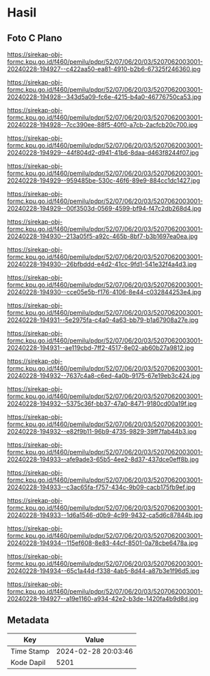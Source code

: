 # Hasil

## Foto C Plano

https://sirekap-obj-formc.kpu.go.id/f460/pemilu/pdpr/52/07/06/20/03/5207062003001-20240228-194927--c422aa50-ea81-4910-b2b6-67325f246360.jpg

https://sirekap-obj-formc.kpu.go.id/f460/pemilu/pdpr/52/07/06/20/03/5207062003001-20240228-194928--343d5a09-fc6e-4215-b4a0-46776750ca53.jpg

https://sirekap-obj-formc.kpu.go.id/f460/pemilu/pdpr/52/07/06/20/03/5207062003001-20240228-194928--7cc390ee-88f5-40f0-a7cb-2acfcb20c700.jpg

https://sirekap-obj-formc.kpu.go.id/f460/pemilu/pdpr/52/07/06/20/03/5207062003001-20240228-194929--44f804d2-d941-41b6-8daa-d463f8244f07.jpg

https://sirekap-obj-formc.kpu.go.id/f460/pemilu/pdpr/52/07/06/20/03/5207062003001-20240228-194929--959485be-530c-46f6-89e9-884cc1dc1427.jpg

https://sirekap-obj-formc.kpu.go.id/f460/pemilu/pdpr/52/07/06/20/03/5207062003001-20240228-194929--00f3503d-0569-4599-bf94-f47c2db268d4.jpg

https://sirekap-obj-formc.kpu.go.id/f460/pemilu/pdpr/52/07/06/20/03/5207062003001-20240228-194930--213a05f5-a92c-465b-8bf7-b3b1697ea0ea.jpg

https://sirekap-obj-formc.kpu.go.id/f460/pemilu/pdpr/52/07/06/20/03/5207062003001-20240228-194930--26bfbddd-e4d2-41cc-9fd1-541e32f4a4d3.jpg

https://sirekap-obj-formc.kpu.go.id/f460/pemilu/pdpr/52/07/06/20/03/5207062003001-20240228-194930--cce05e5b-f176-4106-8e44-c032844253e4.jpg

https://sirekap-obj-formc.kpu.go.id/f460/pemilu/pdpr/52/07/06/20/03/5207062003001-20240228-194931--5e2975fa-c4a0-4a63-bb79-b1a67908a27e.jpg

https://sirekap-obj-formc.kpu.go.id/f460/pemilu/pdpr/52/07/06/20/03/5207062003001-20240228-194931--ae119cbd-7ff2-4517-8e02-ab60b27a9812.jpg

https://sirekap-obj-formc.kpu.go.id/f460/pemilu/pdpr/52/07/06/20/03/5207062003001-20240228-194932--7637c4a8-c6ed-4a0b-9175-67e19eb3c424.jpg

https://sirekap-obj-formc.kpu.go.id/f460/pemilu/pdpr/52/07/06/20/03/5207062003001-20240228-194932--5375c36f-bb37-47a0-8471-9180cd00a19f.jpg

https://sirekap-obj-formc.kpu.go.id/f460/pemilu/pdpr/52/07/06/20/03/5207062003001-20240228-194932--e82f9b11-96b9-4735-9829-39ff7fab44b3.jpg

https://sirekap-obj-formc.kpu.go.id/f460/pemilu/pdpr/52/07/06/20/03/5207062003001-20240228-194933--afe9ade3-65b5-4ee2-8d37-437dce0eff8b.jpg

https://sirekap-obj-formc.kpu.go.id/f460/pemilu/pdpr/52/07/06/20/03/5207062003001-20240228-194933--c3ac65fa-f757-434c-9b09-cacb175fb9ef.jpg

https://sirekap-obj-formc.kpu.go.id/f460/pemilu/pdpr/52/07/06/20/03/5207062003001-20240228-194933--1d6a1546-d0b9-4c99-9432-ca5d6c87844b.jpg

https://sirekap-obj-formc.kpu.go.id/f460/pemilu/pdpr/52/07/06/20/03/5207062003001-20240228-194934--115ef608-8e83-44cf-8501-0a78cbe6478a.jpg

https://sirekap-obj-formc.kpu.go.id/f460/pemilu/pdpr/52/07/06/20/03/5207062003001-20240228-194934--65c1a44d-f338-4ab5-8d44-a87b3e1f96d5.jpg

https://sirekap-obj-formc.kpu.go.id/f460/pemilu/pdpr/52/07/06/20/03/5207062003001-20240228-194927--a19e1160-a934-42e2-b3de-1420fa4b9d8d.jpg


## Metadata

| Key        | Value               |
| ---------- | ------------------- |
| Time Stamp | 2024-02-28 20:03:46 |
| Kode Dapil | 5201                |



